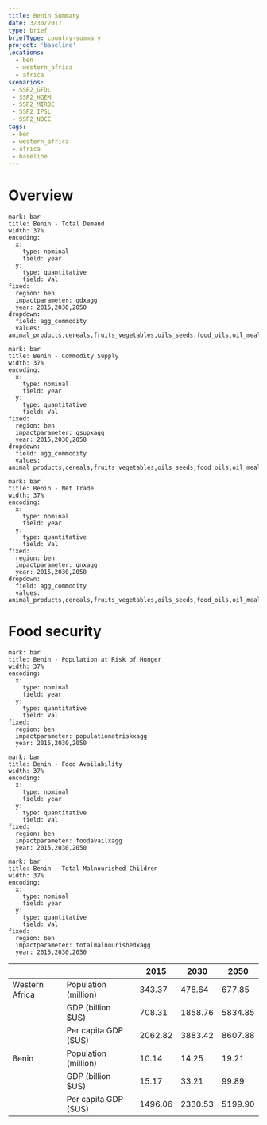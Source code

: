 ```yaml
---
title: Benin Summary
date: 3/30/2017
type: brief
briefType: country-summary
project: 'baseline'
locations:
  - ben
  - western_africa
  - africa
scenarios:
 - SSP2_GFDL
 - SSP2_HGEM
 - SSP2_MIROC
 - SSP2_IPSL
 - SSP2_NOCC
tags:
 - ben
 - western_africa
 - africa
 - baseline
---
```

# Overview 

```chart
mark: bar
title: Benin - Total Demand
width: 37%
encoding:
  x:
    type: nominal
    field: year
  y:
    type: quantitative
    field: Val
fixed:
  region: ben
  impactparameter: qdxagg
  year: 2015,2030,2050
dropdown:
  field: agg_commodity
  values: animal_products,cereals,fruits_vegetables,oils_seeds,food_oils,oil_meals,other,pulses,roots_tubers,sugar
```

```chart
mark: bar
title: Benin - Commodity Supply
width: 37%
encoding:
  x:
    type: nominal
    field: year
  y:
    type: quantitative
    field: Val
fixed:
  region: ben
  impactparameter: qsupxagg
  year: 2015,2030,2050
dropdown:
  field: agg_commodity
  values: animal_products,cereals,fruits_vegetables,oils_seeds,food_oils,oil_meals,other,pulses,roots_tubers,sugar
```

```chart
mark: bar
title: Benin - Net Trade
width: 37%
encoding:
  x:
    type: nominal
    field: year
  y:
    type: quantitative
    field: Val
fixed:
  region: ben
  impactparameter: qnxagg
  year: 2015,2030,2050
dropdown:
  field: agg_commodity
  values: animal_products,cereals,fruits_vegetables,oils_seeds,food_oils,oil_meals,other,pulses,roots_tubers,sugar
```

# Food security

```chart
mark: bar
title: Benin - Population at Risk of Hunger
width: 37%
encoding:
  x:
    type: nominal
    field: year
  y:
    type: quantitative
    field: Val
fixed:
  region: ben
  impactparameter: populationatriskxagg
  year: 2015,2030,2050
```

```chart
mark: bar
title: Benin - Food Availability
width: 37%
encoding:
  x:
    type: nominal
    field: year
  y:
    type: quantitative
    field: Val
fixed:
  region: ben
  impactparameter: foodavailxagg
  year: 2015,2030,2050
```

```chart
mark: bar
title: Benin - Total Malnourished Children
width: 37%
encoding:
  x:
    type: nominal
    field: year
  y:
    type: quantitative
    field: Val
fixed:
  region: ben
  impactparameter: totalmalnourishedxagg
  year: 2015,2030,2050
```

|   |   | 2015 | 2030 | 2050 |
|---|---|---|---|---|
| Western Africa | Population (million) | 343.37 | 478.64 | 677.85 |
|  | GDP (billion $US) | 708.31 | 1858.76 | 5834.85 |
|  | Per capita GDP ($US) | 2062.82 | 3883.42 | 8607.88 |
| Benin | Population (million) | 10.14 | 14.25 | 19.21 |
|  | GDP (billion $US) | 15.17 | 33.21 | 99.89 |
|  | Per capita GDP ($US) | 1496.06| 2330.53| 5199.90|